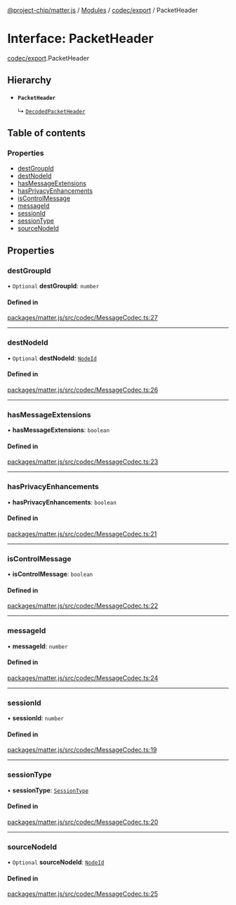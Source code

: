 [@project-chip/matter.js](../README.md) / [Modules](../modules.md) / [codec/export](../modules/codec_export.md) / PacketHeader

# Interface: PacketHeader

[codec/export](../modules/codec_export.md).PacketHeader

## Hierarchy

- **`PacketHeader`**

  ↳ [`DecodedPacketHeader`](codec_export.DecodedPacketHeader.md)

## Table of contents

### Properties

- [destGroupId](codec_export.PacketHeader.md#destgroupid)
- [destNodeId](codec_export.PacketHeader.md#destnodeid)
- [hasMessageExtensions](codec_export.PacketHeader.md#hasmessageextensions)
- [hasPrivacyEnhancements](codec_export.PacketHeader.md#hasprivacyenhancements)
- [isControlMessage](codec_export.PacketHeader.md#iscontrolmessage)
- [messageId](codec_export.PacketHeader.md#messageid)
- [sessionId](codec_export.PacketHeader.md#sessionid)
- [sessionType](codec_export.PacketHeader.md#sessiontype)
- [sourceNodeId](codec_export.PacketHeader.md#sourcenodeid)

## Properties

### destGroupId

• `Optional` **destGroupId**: `number`

#### Defined in

[packages/matter.js/src/codec/MessageCodec.ts:27](https://github.com/project-chip/matter.js/blob/e87b236f/packages/matter.js/src/codec/MessageCodec.ts#L27)

___

### destNodeId

• `Optional` **destNodeId**: [`NodeId`](../modules/datatype_export.md#nodeid)

#### Defined in

[packages/matter.js/src/codec/MessageCodec.ts:26](https://github.com/project-chip/matter.js/blob/e87b236f/packages/matter.js/src/codec/MessageCodec.ts#L26)

___

### hasMessageExtensions

• **hasMessageExtensions**: `boolean`

#### Defined in

[packages/matter.js/src/codec/MessageCodec.ts:23](https://github.com/project-chip/matter.js/blob/e87b236f/packages/matter.js/src/codec/MessageCodec.ts#L23)

___

### hasPrivacyEnhancements

• **hasPrivacyEnhancements**: `boolean`

#### Defined in

[packages/matter.js/src/codec/MessageCodec.ts:21](https://github.com/project-chip/matter.js/blob/e87b236f/packages/matter.js/src/codec/MessageCodec.ts#L21)

___

### isControlMessage

• **isControlMessage**: `boolean`

#### Defined in

[packages/matter.js/src/codec/MessageCodec.ts:22](https://github.com/project-chip/matter.js/blob/e87b236f/packages/matter.js/src/codec/MessageCodec.ts#L22)

___

### messageId

• **messageId**: `number`

#### Defined in

[packages/matter.js/src/codec/MessageCodec.ts:24](https://github.com/project-chip/matter.js/blob/e87b236f/packages/matter.js/src/codec/MessageCodec.ts#L24)

___

### sessionId

• **sessionId**: `number`

#### Defined in

[packages/matter.js/src/codec/MessageCodec.ts:19](https://github.com/project-chip/matter.js/blob/e87b236f/packages/matter.js/src/codec/MessageCodec.ts#L19)

___

### sessionType

• **sessionType**: [`SessionType`](../enums/codec_export.SessionType.md)

#### Defined in

[packages/matter.js/src/codec/MessageCodec.ts:20](https://github.com/project-chip/matter.js/blob/e87b236f/packages/matter.js/src/codec/MessageCodec.ts#L20)

___

### sourceNodeId

• `Optional` **sourceNodeId**: [`NodeId`](../modules/datatype_export.md#nodeid)

#### Defined in

[packages/matter.js/src/codec/MessageCodec.ts:25](https://github.com/project-chip/matter.js/blob/e87b236f/packages/matter.js/src/codec/MessageCodec.ts#L25)
